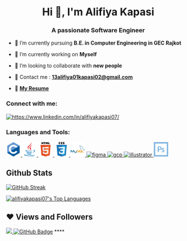 <h1 align="center">Hi 👋, I'm Alifiya Kapasi</h1>
<h3 align="center">A passionate Software Engineer</h3>

- 🔭 I’m currently pursuing **B.E. in Computer Engineering in GEC Rajkot**

- 🌱 I’m currently working on **Myself**

- 👯 I’m looking to collaborate with **new people**

- 📧 Contact me : **13alifiya01kapasi02@gmail.com**
  
- 📃 <a href="https://drive.google.com/file/d/1knWTH-UjeKx71TACraQJZTpyKzuGHFpq/view?usp=sharing" target="_blank">**My Resume**</a>

<h3 align="left">Connect with me:</h3>
<p align="left">
<a href="https://www.linkedin.com/in/alifiyakapasi07/" target="blank"><img align="center" src="https://raw.githubusercontent.com/rahuldkjain/github-profile-readme-generator/master/src/images/icons/Social/linked-in-alt.svg" alt="https://www.linkedin.com/in/alifiyakapasi07/" height="30" width="40" /></a>
<!-- <a href="https://www.hackerrank.com/alifiyakapasi07?hr_r=1" target="blank"><img align="center" src="https://raw.githubusercontent.com/rahuldkjain/github-profile-readme-generator/master/src/images/icons/Social/hackerrank.svg" alt="https://www.hackerrank.com/alifiyakapasi07?hr_r=1" height="30" width="40" /></a>
<a href="https://leetcode.com/alifiya_kapasi/" target="blank"><img align="center" src="https://raw.githubusercontent.com/rahuldkjain/github-profile-readme-generator/master/src/images/icons/Social/leet-code.svg" alt="https://leetcode.com/alifiya_kapasi/" height="30" width="40" /></a> -->
</p>

<h3 align="left">Languages and Tools:</h3>
<p align="left"> <a href="https://www.cprogramming.com/" target="_blank" rel="noreferrer"> <img src="https://raw.githubusercontent.com/devicons/devicon/master/icons/c/c-original.svg" alt="c" width="40" height="40"/> </a> 
<a href="https://www.java.com" target="_blank" rel="noreferrer"> <img src="https://raw.githubusercontent.com/devicons/devicon/master/icons/java/java-original.svg" alt="java" width="40" height="40"/> </a> 
<a href="https://www.w3.org/html/" target="_blank" rel="noreferrer"> <img src="https://raw.githubusercontent.com/devicons/devicon/master/icons/html5/html5-original-wordmark.svg" alt="html5" width="40" height="40"/> </a> 
<a href="https://www.w3schools.com/css/" target="_blank" rel="noreferrer"> <img src="https://raw.githubusercontent.com/devicons/devicon/master/icons/css3/css3-original-wordmark.svg" alt="css3" width="40" height="40"/> </a> 
<a href="https://www.mysql.com/" target="_blank" rel="noreferrer"> <img src="https://raw.githubusercontent.com/devicons/devicon/master/icons/mysql/mysql-original-wordmark.svg" alt="mysql" width="40" height="40"/> </a> 
<a href="https://www.figma.com/" target="_blank" rel="noreferrer"> <img src="https://www.vectorlogo.zone/logos/figma/figma-icon.svg" alt="figma" width="40" height="40"/> </a>  
<a href="https://cloud.google.com" target="_blank" rel="noreferrer"> <img src="https://www.vectorlogo.zone/logos/google_cloud/google_cloud-icon.svg" alt="gcp" width="40" height="40"/> </a>
<a href="https://www.adobe.com/in/products/illustrator.html" target="_blank" rel="noreferrer"> <img src="https://www.vectorlogo.zone/logos/adobe_illustrator/adobe_illustrator-icon.svg" alt="illustrator" width="40" height="40"/> </a> 
<a href="https://www.photoshop.com/en" target="_blank" rel="noreferrer"> <img src="https://raw.githubusercontent.com/devicons/devicon/master/icons/photoshop/photoshop-line.svg" alt="photoshop" width="40" height="40"/> </a> 
</p>

## Github Stats
[![GitHub Streak](http://github-readme-streak-stats.herokuapp.com?user=alifiyakapasi07&theme=radical&fire=fc7c03)](https://git.io/streak-stats)

<a href="https://github.com/alifiyakapasi07/github-readme-stats">
  <img alt="alifiyakapasi07's Top Languages" src="https://github-readme-stats.vercel.app/api/top-langs/?username=alifiyakapasi07&langs_count=8&count_private=true&layout=compact&theme=react&hide_border=true&bg_color=0D1117" />
</a>



## ❤ Views and Followers
<a href="https://github.com/Meghna-DAS/github-profile-views-counter">
    <img src="https://komarev.com/ghpvc/?username=alifiyakapasi07">
</a>
<a href="https://github.com/alifiyakapasi07?tab=followers"><img src="https://img.shields.io/github/followers/alifiyakapasi07?label=Followers&style=social" alt="GitHub Badge"></a>
****
